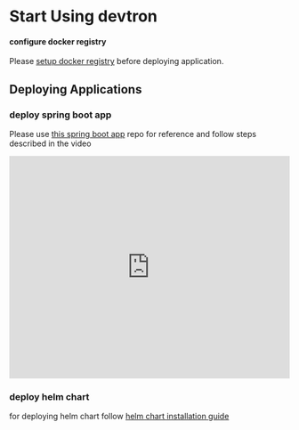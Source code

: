 # Start Using devtron

#### configure docker registry

Please [setup docker registry](../user-guide/global-configurations/container-registries.md) before deploying application.

## Deploying Applications

### deploy spring boot app

Please use [this spring boot app](https://github.com/nishant-d/demo.git) repo for reference and follow steps described in the video

<iframe width="100%" height="400" src="https://www.youtube.com/embed/Tz01aKDqBAI&feature" title="" frameborder="0" allow="accelerometer; autoplay; clipboard-write; encrypted-media; gyroscope; picture-in-picture" allowfullscreen></iframe>

### deploy helm chart

for deploying helm chart follow [helm chart installation guide](../user-guide/deploy-chart/)

